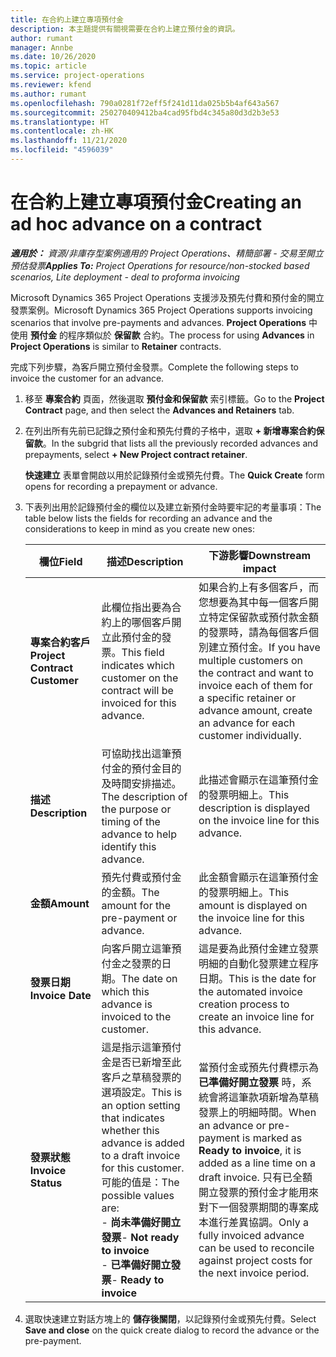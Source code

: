 ```yaml
---
title: 在合約上建立專項預付金
description: 本主題提供有關視需要在合約上建立預付金的資訊。
author: rumant
manager: Annbe
ms.date: 10/26/2020
ms.topic: article
ms.service: project-operations
ms.reviewer: kfend
ms.author: rumant
ms.openlocfilehash: 790a0281f72eff5f241d11da025b5b4af643a567
ms.sourcegitcommit: 250270409412ba4cad95fbd4c345a80d3d2b3e53
ms.translationtype: HT
ms.contentlocale: zh-HK
ms.lasthandoff: 11/21/2020
ms.locfileid: "4596039"
---
```

# <a name="creating-an-ad-hoc-advance-on-a-contract"></a><span data-ttu-id="7d36e-103">在合約上建立專項預付金</span><span class="sxs-lookup"><span data-stu-id="7d36e-103">Creating an ad hoc advance on a contract</span></span>

<span data-ttu-id="7d36e-104">_**適用於：** 資源/非庫存型案例適用的 Project Operations、精簡部署 - 交易至開立預估發票_</span><span class="sxs-lookup"><span data-stu-id="7d36e-104">_**Applies To:** Project Operations for resource/non-stocked based scenarios, Lite deployment - deal to proforma invoicing_</span></span>

<span data-ttu-id="7d36e-105">Microsoft Dynamics 365 Project Operations 支援涉及預先付費和預付金的開立發票案例。</span><span class="sxs-lookup"><span data-stu-id="7d36e-105">Microsoft Dynamics 365 Project Operations supports invoicing scenarios that involve pre-payments and advances.</span></span> <span data-ttu-id="7d36e-106">**Project Operations** 中使用 **預付金** 的程序類似於 **保留款** 合約。</span><span class="sxs-lookup"><span data-stu-id="7d36e-106">The process for using **Advances** in **Project Operations** is similar to **Retainer** contracts.</span></span> 

<span data-ttu-id="7d36e-107">完成下列步驟，為客戶開立預付金發票。</span><span class="sxs-lookup"><span data-stu-id="7d36e-107">Complete the following steps to invoice the customer for an advance.</span></span>

1. <span data-ttu-id="7d36e-108">移至 **專案合約** 頁面，然後選取 **預付金和保留款** 索引標籤。</span><span class="sxs-lookup"><span data-stu-id="7d36e-108">Go to the **Project Contract** page, and then select the **Advances and Retainers** tab.</span></span>
2. <span data-ttu-id="7d36e-109">在列出所有先前已記錄之預付金和預先付費的子格中，選取 **+ 新增專案合約保留款**。</span><span class="sxs-lookup"><span data-stu-id="7d36e-109">In the subgrid that lists all the previously recorded advances and prepayments, select **+ New Project contract retainer**.</span></span> 

    <span data-ttu-id="7d36e-110">**快速建立** 表單會開啟以用於記錄預付金或預先付費。</span><span class="sxs-lookup"><span data-stu-id="7d36e-110">The **Quick Create** form opens for recording a prepayment or advance.</span></span>
    
3. <span data-ttu-id="7d36e-111">下表列出用於記錄預付金的欄位以及建立新預付金時要牢記的考量事項：</span><span class="sxs-lookup"><span data-stu-id="7d36e-111">The table below lists the fields for recording an advance and the considerations to keep in mind as you create new ones:</span></span>

    | <span data-ttu-id="7d36e-112">欄位</span><span class="sxs-lookup"><span data-stu-id="7d36e-112">Field</span></span> | <span data-ttu-id="7d36e-113">描述</span><span class="sxs-lookup"><span data-stu-id="7d36e-113">Description</span></span> | <span data-ttu-id="7d36e-114">下游影響</span><span class="sxs-lookup"><span data-stu-id="7d36e-114">Downstream impact</span></span> |
    | --- | --- | --- |
    | <span data-ttu-id="7d36e-115">**專案合約客戶**</span><span class="sxs-lookup"><span data-stu-id="7d36e-115">**Project Contract Customer**</span></span> | <span data-ttu-id="7d36e-116">此欄位指出要為合約上的哪個客戶開立此預付金的發票。</span><span class="sxs-lookup"><span data-stu-id="7d36e-116">This field indicates which customer on the contract will be invoiced for this advance.</span></span> | <span data-ttu-id="7d36e-117">如果合約上有多個客戶，而您想要為其中每一個客戶開立特定保留款或預付款金額的發票時，請為每個客戶個別建立預付金。</span><span class="sxs-lookup"><span data-stu-id="7d36e-117">If you have multiple customers on the contract and want to invoice each of them for a specific retainer or advance amount, create an advance for each customer individually.</span></span> |
    | <span data-ttu-id="7d36e-118">**描述**</span><span class="sxs-lookup"><span data-stu-id="7d36e-118">**Description**</span></span> | <span data-ttu-id="7d36e-119">可協助找出這筆預付金的預付金目的及時間安排描述。</span><span class="sxs-lookup"><span data-stu-id="7d36e-119">The description of the purpose or timing of the advance to help identify this advance.</span></span> | <span data-ttu-id="7d36e-120">此描述會顯示在這筆預付金的發票明細上。</span><span class="sxs-lookup"><span data-stu-id="7d36e-120">This description is displayed on the invoice line for this advance.</span></span> |
    | <span data-ttu-id="7d36e-121">**金額**</span><span class="sxs-lookup"><span data-stu-id="7d36e-121">**Amount**</span></span> | <span data-ttu-id="7d36e-122">預先付費或預付金的金額。</span><span class="sxs-lookup"><span data-stu-id="7d36e-122">The amount for the pre-payment or advance.</span></span> | <span data-ttu-id="7d36e-123">此金額會顯示在這筆預付金的發票明細上。</span><span class="sxs-lookup"><span data-stu-id="7d36e-123">This amount is displayed on the invoice line for this advance.</span></span> |
    | <span data-ttu-id="7d36e-124">**發票日期**</span><span class="sxs-lookup"><span data-stu-id="7d36e-124">**Invoice Date**</span></span> | <span data-ttu-id="7d36e-125">向客戶開立這筆預付金之發票的日期。</span><span class="sxs-lookup"><span data-stu-id="7d36e-125">The date on which this advance is invoiced to the customer.</span></span> | <span data-ttu-id="7d36e-126">這是要為此預付金建立發票明細的自動化發票建立程序日期。</span><span class="sxs-lookup"><span data-stu-id="7d36e-126">This is the date for the automated invoice creation process to create an invoice line for this advance.</span></span> |
    | <span data-ttu-id="7d36e-127">**發票狀態**</span><span class="sxs-lookup"><span data-stu-id="7d36e-127">**Invoice Status**</span></span> | <span data-ttu-id="7d36e-128">這是指示這筆預付金是否已新增至此客戶之草稿發票的選項設定。</span><span class="sxs-lookup"><span data-stu-id="7d36e-128">This is an option setting that indicates whether this advance is added to a draft invoice for this customer.</span></span> <span data-ttu-id="7d36e-129">可能的值是：</span><span class="sxs-lookup"><span data-stu-id="7d36e-129">The possible values are:</span></span></br><span data-ttu-id="7d36e-130">- **尚未準備好開立發票**</span><span class="sxs-lookup"><span data-stu-id="7d36e-130">- **Not ready to invoice**</span></span></br><span data-ttu-id="7d36e-131">- **已準備好開立發票**</span><span class="sxs-lookup"><span data-stu-id="7d36e-131">- **Ready to invoice**</span></span> | <span data-ttu-id="7d36e-132">當預付金或預先付費標示為 **已準備好開立發票** 時，系統會將這筆款項新增為草稿發票上的明細時間。</span><span class="sxs-lookup"><span data-stu-id="7d36e-132">When an advance or pre-payment is marked as **Ready to invoice**, it is added as a line time on a draft invoice.</span></span> <span data-ttu-id="7d36e-133">只有已全額開立發票的預付金才能用來對下一個發票期間的專案成本進行差異協調。</span><span class="sxs-lookup"><span data-stu-id="7d36e-133">Only a fully invoiced advance can be used to reconcile against project costs for the next invoice period.</span></span> |

4. <span data-ttu-id="7d36e-134">選取快速建立對話方塊上的 **儲存後關閉**，以記錄預付金或預先付費。</span><span class="sxs-lookup"><span data-stu-id="7d36e-134">Select **Save and close** on the quick create dialog to record the advance or the pre-payment.</span></span>
